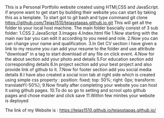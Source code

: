 This is a Personal Portfolio website created using HTMl,CSS and JavaScript.
if anyone want to get start by building their website you can start by taking this as a template.
To start got to git bash and type command
git clone https://github.com/Tejas1510/tejasstapas.github.io.git
This will get all the folder to your local host machine.
The main folder bascially consist of 3 sub folder:
1.CSS
2.JavaScript
3.Images
4.Index.html file
1.Now starting with the main nav bar you can edit it according to you need and role.
2.Now you can can change your name and qualification.
3.In Get CV section i have given a link to my resume you can add your resume to the folder and use attribute "download" in a tag to start download of any file on click event.
4.Now for the about section add your photo and details
5.For education section add corresponding details
6.In project section add your best project and also provide link of github to it.
7.Now for footer section add you social media details
8.I have also created a social icon tab at right side which is created using simple css property :
position: fixed;
    top: 50%;
    right: 0px;
    transform: translateY(-50%);
9.Now finally after completing your website you can host it using github pages.
10.To do so go to setting and scrool upto github pages and chose master and click save
11.Within few minites your website is deployed

The link of my Website is : https://tejas1510.github.io/tejasstapas.github.io/

